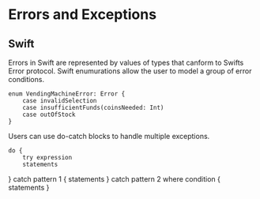 # Errors and Exceptions
## Swift

Errors in Swift are represented by values of types that canform to Swifts Error protocol. Swift enumurations allow the user to model a group of error conditions.

    enum VendingMachineError: Error {
        case invalidSelection
        case insufficientFunds(coinsNeeded: Int)
        case outOfStock
    }
    
Users can use do-catch blocks to handle multiple exceptions.

    do {
        try expression
        statements
   } catch pattern 1 {
        statements
   } catch pattern 2 where condition {
        statements
   }
